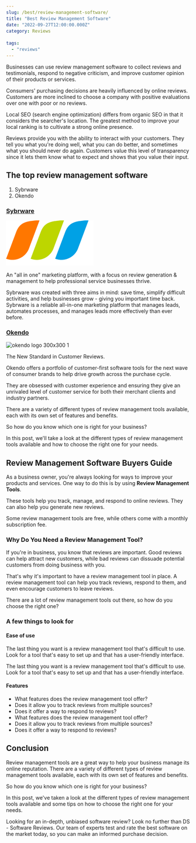 ```yaml
---
slug: /best/review-management-software/
title: "Best Review Management Software"
date: "2022-09-27T12:00:00.000Z"
category: Reviews

tags:
  - "reviews"
---
```


Businesses can use review management software to collect reviews and testimonials, respond to negative criticism, and improve customer opinion of their products or services.

Consumers' purchasing decisions are heavily influenced by online reviews. Customers are more inclined to choose a company with positive evaluations over one with poor or no reviews.

Local SEO (search engine optimization) differs from organic SEO in that it considers the searcher's location. The greatest method to improve your local ranking is to cultivate a strong online presence.

Reviews provide you with the ability to interact with your customers. They tell you what you're doing well, what you can do better, and sometimes what you should never do again. Customers value this level of transparency since it lets them know what to expect and shows that you value their input.

## The top review management software

1. Sybrware
2. Okendo

### [Sybrware](https://serp.ly/sybrware)

![sybrware review managament platform tools](https://raw.githubusercontent.com/devinschumacher/uploads/main/images/sybrware-review-managament-platform-tools.png)

An "all in one" marketing platform, with a focus on review generation & management to help professional service businesses thrive.

Sybrware was created with three aims in mind: save time, simplify difficult activities, and help businesses grow - giving you important time back. Sybrware is a reliable all-in-one marketing platform that manages leads, automates processes, and manages leads more effectively than ever before.

### [Okendo](https://serp.ly/okendo/)

![okendo logo 300x300 1](https://raw.githubusercontent.com/devinschumacher/uploads/main/images/okendo-logo-300x300.png)

The New Standard in Customer Reviews.

Okendo offers a portfolio of customer-first software tools for the next wave of consumer brands to help drive growth across the purchase cycle.

They are obsessed with customer experience and ensuring they give an unrivaled level of customer service for both their merchant clients and industry partners.

There are a variety of different types of review management tools available, each with its own set of features and benefits.

So how do you know which one is right for your business?

In this post, we'll take a look at the different types of review management tools available and how to choose the right one for your needs.

## Review Management Software Buyers Guide

As a business owner, you're always looking for ways to improve your products and services. One way to do this is by using **Review Management Tools**.

These tools help you track, manage, and respond to online reviews. They can also help you generate new reviews.

Some review management tools are free, while others come with a monthly subscription fee.

### Why Do You Need a Review Management Tool?

If you're in business, you know that reviews are important. Good reviews can help attract new customers, while bad reviews can dissuade potential customers from doing business with you.

That's why it's important to have a review management tool in place. A review management tool can help you track reviews, respond to them, and even encourage customers to leave reviews.

There are a lot of review management tools out there, so how do you choose the right one?

### **A few things to look for**

#### **Ease of use**

The last thing you want is a review management tool that's difficult to use. Look for a tool that's easy to set up and that has a user-friendly interface.

The last thing you want is a review management tool that's difficult to use. Look for a tool that's easy to set up and that has a user-friendly interface.

#### **Features**

- What features does the review management tool offer?
- Does it allow you to track reviews from multiple sources?
- Does it offer a way to respond to reviews?
- What features does the review management tool offer?
- Does it allow you to track reviews from multiple sources?
- Does it offer a way to respond to reviews?

## Conclusion

Review management tools are a great way to help your business manage its online reputation. There are a variety of different types of review management tools available, each with its own set of features and benefits.

So how do you know which one is right for your business?

In this post, we've taken a look at the different types of review management tools available and some tips on how to choose the right one for your needs.

Looking for an in-depth, unbiased software review? Look no further than DS - Software Reviews. Our team of experts test and rate the best software on the market today, so you can make an informed purchase decision.
